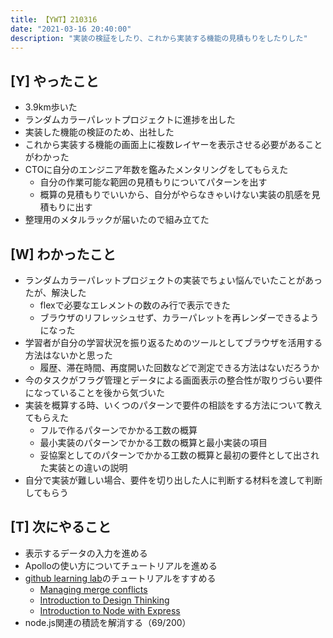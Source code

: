 ```yaml
---
title: 【YWT】210316
date: "2021-03-16 20:40:00"
description: "実装の検証をしたり、これから実装する機能の見積もりをしたりした"
---
```


## [Y] やったこと

- 3.9km歩いた
- ランダムカラーパレットプロジェクトに進捗を出した
- 実装した機能の検証のため、出社した
- これから実装する機能の画面上に複数レイヤーを表示させる必要があることがわかった
- CTOに自分のエンジニア年数を鑑みたメンタリングをしてもらえた
  - 自分の作業可能な範囲の見積もりについてパターンを出す
  - 概算の見積もりでいいから、自分がやらなきゃいけない実装の肌感を見積もりに出す
- 整理用のメタルラックが届いたので組み立てた

## [W] わかったこと

- ランダムカラーパレットプロジェクトの実装でちょい悩んでいたことがあったが、解決した
  - flexで必要なエレメントの数のみ行で表示できた
  - ブラウザのリフレッシュせず、カラーパレットを再レンダーできるようになった
- 学習者が自分の学習状況を振り返るためのツールとしてブラウザを活用する方法はないかと思った
  - 履歴、滞在時間、再度開いた回数などで測定できる方法はないだろうか
- 今のタスクがフラグ管理とデータによる画面表示の整合性が取りづらい要件になっていることを後から気づいた
- 実装を概算する時、いくつのパターンで要件の相談をする方法について教えてもらえた
  - フルで作るパターンでかかる工数の概算
  - 最小実装のパターンでかかる工数の概算と最小実装の項目
  - 妥協案としてのパターンでかかる工数の概算と最初の要件として出された実装との違いの説明
- 自分で実装が難しい場合、要件を切り出した人に判断する材料を渡して判断してもらう

## [T] 次にやること

- 表示するデータの入力を進める
- Apolloの使い方についてチュートリアルを進める
- [github learning lab](https://lab.github.com/githubtraining)のチュートリアルをすすめる
  - [Managing merge conflicts](https://lab.github.com/githubtraining/managing-merge-conflicts)
  - [Introduction to Design Thinking](https://lab.github.com/githubtraining/introduction-to-design-thinking)
  - [Introduction to Node with Express](https://lab.github.com/everydeveloper/introduction-to-node-with-express)
- node.js関連の積読を解消する（69/200）

<!-- https://twitter.com/camomile_cafe/status/1371790948267487236?s=20 -->
